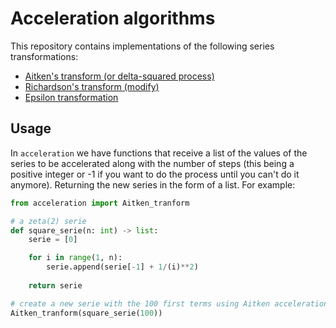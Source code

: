 # Acceleration algorithms

This repository contains implementations of the following series transformations:

* [Aitken's transform (or delta-squared process)](https://en.wikipedia.org/wiki/Aitken%27s_delta-squared_process)
* [Richardson's transform (modify)](https://en.wikipedia.org/wiki/Richardson_extrapolation)
* [Epsilon transformation](https://www.sciencedirect.com/science/article/pii/S0377042700003551)

## Usage

In `acceleration` we have functions that receive a list of the values of the series to be accelerated along with the number of steps (this being a positive integer or -1 if you want to do the process until you can't do it anymore). Returning the new series in the form of a list. For example:

```python
from acceleration import Aitken_tranform

# a zeta(2) serie
def square_serie(n: int) -> list:
    serie = [0]

    for i in range(1, n):
        serie.append(serie[-1] + 1/(i)**2)
    
    return serie

# create a new serie with the 100 first terms using Aitken acceleration
Aitken_tranform(square_serie(100))
```
